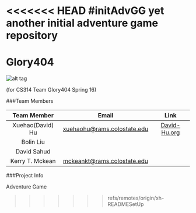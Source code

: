 <<<<<<< HEAD
#initAdvGG
yet another initial adventure game repository
=======
#                       Glory404 

![alt tag](http://www.chapelofgrace.org.uk/wp-content/uploads/2012/07/glory.jpg)

(for CS314 Team Glory404 Spring 16)

###Team Members

| Team Member      |              Email            |    Link         |
|:----------------:|:-----------------------------:|:---------------:|
|Xuehao(David) Hu  | xuehaohu@rams.colostate.edu   |[David-Hu.org](http://david-hu.org/)   |        
|Bolin Liu         |                               |                 |
|David Sahud       |                               |                 |
|Kerry T. Mckean   | mckeankt@rams.colostate.edu   |                 |

###Project Info

Adventure Game
>>>>>>> refs/remotes/origin/xh-READMESetUp
